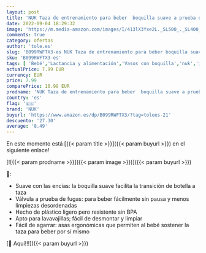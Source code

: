 ```yaml
---
layout: post
title: 'NUK Taza de entrenamiento para beber  boquilla suave a prueba de fugas  6 meses  sin BPA  230 ml  Blue Zebra  10255608 '
date: 2022-09-04 18:29:32
image: 'https://m.media-amazon.com/images/I/413lX3Yxe2L._SL500_._SL400_.jpg'
comments: true
category: ofertas
author: 'tole.es'
slug: 'B099RWFTX3-es NUK Taza de entrenamiento para beber boquilla suave a...'
sku: 'B099RWFTX3-es'
tags: [ 'Bebé','Lactancia y alimentación','Vasos con boquilla','nuk','🇪🇸', ]
actualPrice: 7.99 EUR
currency: EUR
price: 7.99
comparePrice: 10.99 EUR
prodname: 'NUK Taza de entrenamiento para beber  boquilla suave a prueba de fugas  6 meses  sin BPA  230 ml  Blue Zebra  10255608 '
country: 'es'
flag: '🇪🇸'
brand: 'NUK'
buyurl: 'https://www.amazon.es/dp/B099RWFTX3/?tag=tolees-21'
descuento: '27.30'
average: '8.49'
---
```


En este momento está [{{< param title >}}]({{< param buyurl >}}) en el siguiente enlace!

[![{{< param prodname >}}]({{< param image >}})]({{< param buyurl >}})

🔎:

- Suave con las encías: la boquilla suave facilita la transición de botella a taza
- Válvula a prueba de fugas: para beber fácilmente sin pausa y menos limpiezas desordenadas
- Hecho de plástico ligero pero resistente sin BPA
- Apto para lavavajillas; fácil de desmontar y limpiar
- Fácil de agarrar: asas ergonómicas que permiten al bebé sostener la taza para beber por sí mismo

[🛒 Aquí!!!]({{< param buyurl >}})
